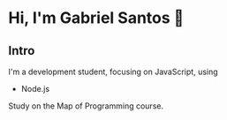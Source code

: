 # Hi, I'm Gabriel Santos 👋

## Intro

I'm a development student, focusing on JavaScript, using

- Node.js

Study on the Map of Programming course.